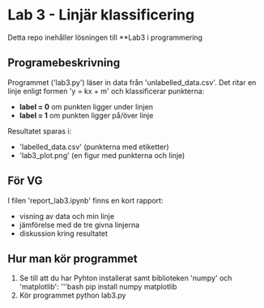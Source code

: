 # Lab 3 - Linjär klassificering

Detta repo inehåller lösningen till **Lab3 i programmering 

## Programebeskrivning
Programmet ('lab3.py') läser in data från 'unlabelled_data.csv'.
Det ritar en linje enligt formen 'y = kx + m' och klassificerar punkterna:
- **label = 0** om punkten ligger under linjen
- **label = 1** om punkten ligger på/över linje

Resultatet sparas i:
- 'labelled_data.csv' (punkterna med etiketter)
- 'lab3_plot.png' (en figur med punkterna och linje)

## För VG
I filen 'report_lab3.ipynb' finns en kort rapport:
- visning av data och min linje
- jämförelse med de tre givna linjerna
- diskussion kring resultatet

## Hur man kör programmet
1. Se till att du har Pyhton installerat samt biblioteken 'numpy' och 'matplotlib':
   '''bash 
   pip install numpy matplotlib
2. Kör programmet
   python lab3.py
